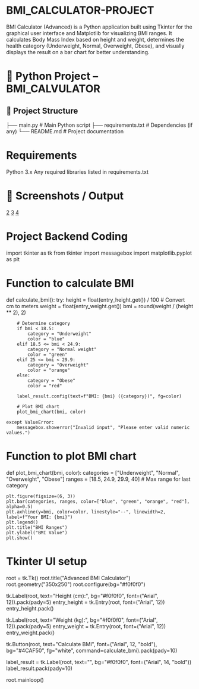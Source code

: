 # BMI_CALCULATOR-PROJECT
BMI Calculator (Advanced) is a Python application built using Tkinter for the graphical user interface and Matplotlib for visualizing BMI ranges. It calculates Body Mass Index based on height and weight, determines the health category (Underweight, Normal, Overweight, Obese), and visually displays the result on a bar chart for better understanding.
# 🐍 Python Project – BMI_CALVULATOR 
## 📂 Project Structure
  ├── main.py # Main Python script
   ├── requirements.txt # Dependencies (if any)
    └── README.md # Project documentation
# Requirements
  Python 3.x
  Any required libraries listed in requirements.txt
# 📸 Screenshots / Output
  [2](https://github.com/user-attachments/assets/d09f0a4b-4f04-4473-a4bc-e5028f761574)
  [3](https://github.com/user-attachments/assets/4852c936-6fb6-4e09-accf-dc4783cd96b8)
  [4](https://github.com/user-attachments/assets/4cd811f3-15ff-46b9-8be6-e94505ba153e)
# Project Backend Coding

import tkinter as tk
from tkinter import messagebox
import matplotlib.pyplot as plt

# Function to calculate BMI
def calculate_bmi():
    try:
        height = float(entry_height.get()) / 100  # Convert cm to meters
        weight = float(entry_weight.get())
        bmi = round(weight / (height ** 2), 2)
        
        # Determine category
        if bmi < 18.5:
            category = "Underweight"
            color = "blue"
        elif 18.5 <= bmi < 24.9:
            category = "Normal weight"
            color = "green"
        elif 25 <= bmi < 29.9:
            category = "Overweight"
            color = "orange"
        else:
            category = "Obese"
            color = "red"
        
        label_result.config(text=f"BMI: {bmi} ({category})", fg=color)
        
        # Plot BMI chart
        plot_bmi_chart(bmi, color)
    
    except ValueError:
        messagebox.showerror("Invalid input", "Please enter valid numeric values.")

# Function to plot BMI chart
def plot_bmi_chart(bmi, color):
    categories = ["Underweight", "Normal", "Overweight", "Obese"]
    ranges = [18.5, 24.9, 29.9, 40]  # Max range for last category
    
    plt.figure(figsize=(6, 3))
    plt.bar(categories, ranges, color=["blue", "green", "orange", "red"], alpha=0.5)
    plt.axhline(y=bmi, color=color, linestyle="--", linewidth=2, label=f"Your BMI: {bmi}")
    plt.legend()
    plt.title("BMI Ranges")
    plt.ylabel("BMI Value")
    plt.show()

# Tkinter UI setup
root = tk.Tk()
root.title("Advanced BMI Calculator")
root.geometry("350x250")
root.configure(bg="#f0f0f0")

tk.Label(root, text="Height (cm):", bg="#f0f0f0", font=("Arial", 12)).pack(pady=5)
entry_height = tk.Entry(root, font=("Arial", 12))
entry_height.pack()

tk.Label(root, text="Weight (kg):", bg="#f0f0f0", font=("Arial", 12)).pack(pady=5)
entry_weight = tk.Entry(root, font=("Arial", 12))
entry_weight.pack()

tk.Button(root, text="Calculate BMI", font=("Arial", 12, "bold"),
          bg="#4CAF50", fg="white", command=calculate_bmi).pack(pady=10)

label_result = tk.Label(root, text="", bg="#f0f0f0", font=("Arial", 14, "bold"))
label_result.pack(pady=10)

root.mainloop()


  
